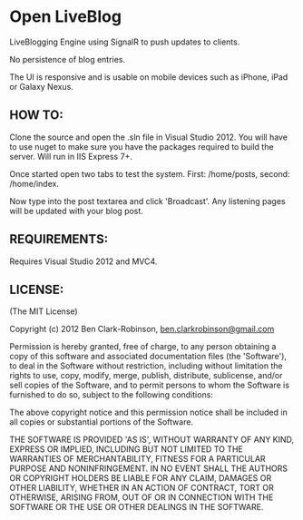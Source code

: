# Open LiveBlog

LiveBlogging Engine using SignalR to push updates to clients.

No persistence of blog entries.

The UI is responsive and is usable on mobile devices such as iPhone, iPad or Galaxy Nexus.

## HOW TO:

Clone the source and open the .sln file in Visual Studio 2012. You will have to use nuget to make sure you have the packages required to build the server. Will run in IIS Express 7+.

Once started open two tabs to test the system. First: /home/posts, second: /home/index.

Now type into the post textarea and click 'Broadcast'. Any listening pages will be updated with your blog post.

## REQUIREMENTS:

Requires Visual Studio 2012 and MVC4.

## LICENSE:

(The MIT License)

Copyright (c) 2012 Ben Clark-Robinson, ben.clarkrobinson@gmail.com

Permission is hereby granted, free of charge, to any person obtaining
a copy of this software and associated documentation files (the
'Software'), to deal in the Software without restriction, including
without limitation the rights to use, copy, modify, merge, publish,
distribute, sublicense, and/or sell copies of the Software, and to
permit persons to whom the Software is furnished to do so, subject to
the following conditions:

The above copyright notice and this permission notice shall be
included in all copies or substantial portions of the Software.

THE SOFTWARE IS PROVIDED 'AS IS', WITHOUT WARRANTY OF ANY KIND,
EXPRESS OR IMPLIED, INCLUDING BUT NOT LIMITED TO THE WARRANTIES OF
MERCHANTABILITY, FITNESS FOR A PARTICULAR PURPOSE AND NONINFRINGEMENT.
IN NO EVENT SHALL THE AUTHORS OR COPYRIGHT HOLDERS BE LIABLE FOR ANY
CLAIM, DAMAGES OR OTHER LIABILITY, WHETHER IN AN ACTION OF CONTRACT,
TORT OR OTHERWISE, ARISING FROM, OUT OF OR IN CONNECTION WITH THE
SOFTWARE OR THE USE OR OTHER DEALINGS IN THE SOFTWARE.